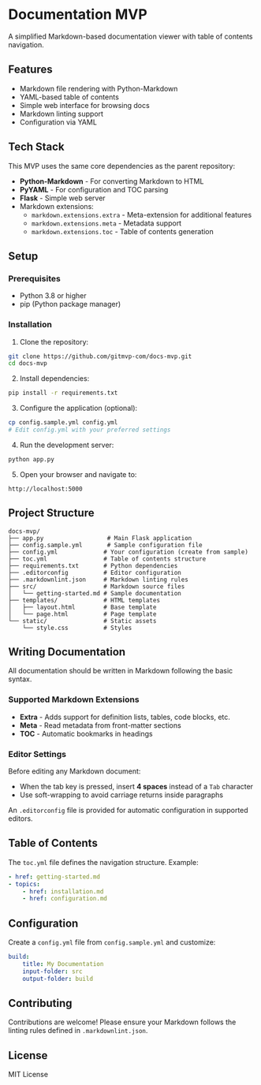 # Documentation MVP

A simplified Markdown-based documentation viewer with table of contents navigation.

## Features

- Markdown file rendering with Python-Markdown
- YAML-based table of contents
- Simple web interface for browsing docs
- Markdown linting support
- Configuration via YAML

## Tech Stack

This MVP uses the same core dependencies as the parent repository:

- **Python-Markdown** - For converting Markdown to HTML
- **PyYAML** - For configuration and TOC parsing
- **Flask** - Simple web server
- Markdown extensions:
  - `markdown.extensions.extra` - Meta-extension for additional features
  - `markdown.extensions.meta` - Metadata support
  - `markdown.extensions.toc` - Table of contents generation

## Setup

### Prerequisites

- Python 3.8 or higher
- pip (Python package manager)

### Installation

1. Clone the repository:

```bash
git clone https://github.com/gitmvp-com/docs-mvp.git
cd docs-mvp
```

2. Install dependencies:

```bash
pip install -r requirements.txt
```

3. Configure the application (optional):

```bash
cp config.sample.yml config.yml
# Edit config.yml with your preferred settings
```

4. Run the development server:

```bash
python app.py
```

5. Open your browser and navigate to:

```
http://localhost:5000
```

## Project Structure

```
docs-mvp/
├── app.py                  # Main Flask application
├── config.sample.yml       # Sample configuration file
├── config.yml             # Your configuration (create from sample)
├── toc.yml                # Table of contents structure
├── requirements.txt       # Python dependencies
├── .editorconfig          # Editor configuration
├── .markdownlint.json     # Markdown linting rules
├── src/                   # Markdown source files
│   └── getting-started.md # Sample documentation
├── templates/             # HTML templates
│   ├── layout.html        # Base template
│   └── page.html          # Page template
└── static/                # Static assets
    └── style.css          # Styles
```

## Writing Documentation

All documentation should be written in Markdown following the basic syntax.

### Supported Markdown Extensions

- **Extra** - Adds support for definition lists, tables, code blocks, etc.
- **Meta** - Read metadata from front-matter sections
- **TOC** - Automatic bookmarks in headings

### Editor Settings

Before editing any Markdown document:

- When the tab key is pressed, insert **4 spaces** instead of a `Tab` character
- Use soft-wrapping to avoid carriage returns inside paragraphs

An `.editorconfig` file is provided for automatic configuration in supported editors.

## Table of Contents

The `toc.yml` file defines the navigation structure. Example:

```yaml
- href: getting-started.md
- topics:
    - href: installation.md
    - href: configuration.md
```

## Configuration

Create a `config.yml` file from `config.sample.yml` and customize:

```yaml
build:
    title: My Documentation
    input-folder: src
    output-folder: build
```

## Contributing

Contributions are welcome! Please ensure your Markdown follows the linting rules defined in `.markdownlint.json`.

## License

MIT License
